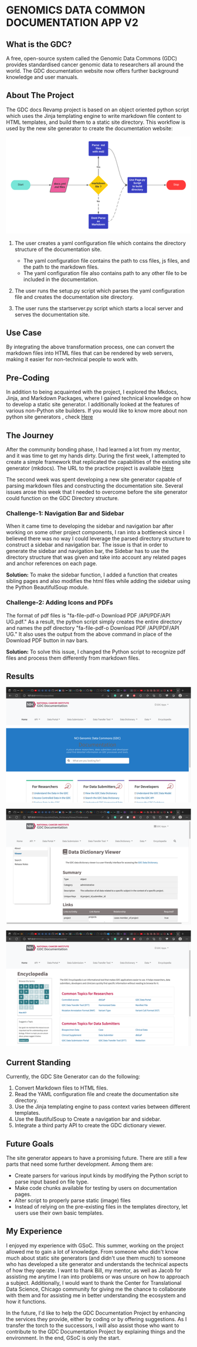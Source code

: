 # GENOMICS DATA COMMON DOCUMENTATION APP V2

## What is the GDC?

A free, open-source system called the Genomic Data Commons (GDC) provides standardised cancer genomic data to researchers all around the world. The GDC documentation website now offers further background knowledge and user manuals.

## About The Project

The GDC docs Revamp project is based on an object oriented python script which uses the Jinja templating engine to write markdown file content to HTML templates, and build them to a static site directory.
This workflow is used by the new site generator to create the documentation website:

![](docsParse.png)

1. The user creates a yaml configuration file which contains the directory structure of the documentation site.

   - The yaml configuration file contains the path to css files, js files, and the path to the markdown files.
   - The yaml configuration file also contains path to any other file to be included in the documentation.

2. The user runs the setup.py script which parses the yaml configuration file and creates the documentation site directory.
3. The user runs the startserver.py script which starts a local server and serves the documentation site.

## Use Case

By integrating the above transformation process, one can convert the markdown files into HTML files that can be rendered by web servers, making it easier for non-technical people to work with.

## Pre-Coding

In addition to being acquainted with the project, I explored the Mkdocs, Jinja, and Markdown Packages, where I gained technical knowledge on how to develop a static site generator.
I additionally looked at the features of various non-Python site builders.
If you would like to know more about non python site generators , check [Here](https://www.fullstackpython.com/static-site-generator.html)

## The Journey

After the community bonding phase, I had learned a lot from my mentor, and it was time to get my hands dirty.
During the first week, I attempted to create a simple framework that replicated the capabilities of the existing site generator (mkdocs).
The URL to the practice project is available [Here](https://github.com/AsyncDeveloper245/gdc_docs_practice)

The second week was spent developing a new site generator capable of parsing markdown files and constructing the documentation site. Several issues arose this week that I needed to overcome before the site generator could function on the GDC Directory structure.

### Challenge-1: Navigation Bar and Sidebar

When it came time to developing the sidebar and navigation bar after working on some other project components, I ran into a bottleneck since I believed there was no way I could leverage the parsed directory structure to construct a sidebar and navigation bar.
The issue is that in order to generate the sidebar and navigation bar, the Sidebar has to use the directory structure that was given and take into account any related pages and anchor references on each page.

**Solution:** To make the sidebar function, I added a function that creates sibling pages and also modifies the html files while adding the sidebar using the Python BeautifulSoup module.

### Challenge-2: Adding Icons and PDFs

The format of pdf files is "fa-file-pdf-o Download PDF /API/PDF/API UG.pdf." As a result, the python script simply creates the entire directory and names the pdf directory "fa-file-pdf-o Download PDF /API/PDF/API UG." It also uses the output from the above command in place of the Download PDF button in nav bars.

**Solution:** To solve this issue, I changed the Python script to recognize pdf files and process them differently from markdown files.

## Results

![](docs-img/home.png)

![](docs-img/dictionary.png)

![](docs-img/encyclopedia.png)

## Current Standing

Currently, the GDC Site Generator can do the following:

1. Convert Markdown files to HTML files.
2. Read the YAML configuration file and create the documentation site directory.
3. Use the Jinja templating engine to pass context varies between different templates.
4. Use the BautifulSoup to Create a navigation bar and sidebar.
5. Integrate a third party API to create the GDC dictionary viewer.

## Future Goals

The site generator appears to have a promising future. There are still a few parts that need some further development. Among them are:

- Create parsers for various input kinds by modifying the Python script to parse input based on file type.
- Make code chunks available for testing by users on documentation pages.
- Alter script to properly parse static (image) files
- Instead of relying on the pre-existing files in the templates directory, let users use their own basic templates.

## My Experience

I enjoyed my experience with GSoC. This summer, working on the project allowed me to gain a lot of knowledge. From someone who didn't know much about static site generators (and didn't use them much) to someone who has developed a site generator and understands the technical aspects of how they operate. I want to thank Bill, my mentor, as well as Jacob for assisting me anytime I ran into problems or was unsure on how to approach a subject. Additionally, I would want to thank the Center for Translational Data Science, Chicago community for giving me the chance to collaborate with them and for assisting me in better understanding the ecosystem and how it functions.

In the future, I'd like to help the GDC Documentation Project by enhancing the services they provide, either by coding or by offering suggestions. As I transfer the torch to the successors, I will also assist those who want to contribute to the GDC Documentation Project by explaining things and the environment. In the end, GSoC is only the start.

